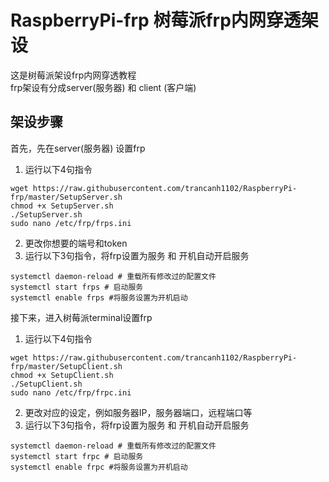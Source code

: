 # RaspberryPi-frp 树莓派frp内网穿透架设
这是树莓派架设frp内网穿透教程  
frp架设有分成server(服务器) 和 client (客户端)  

## 架设步骤
首先，先在server(服务器) 设置frp  
1. 运行以下4句指令  
```
wget https://raw.githubusercontent.com/trancanh1102/RaspberryPi-frp/master/SetupServer.sh  
chmod +x SetupServer.sh  
./SetupServer.sh  
sudo nano /etc/frp/frps.ini
```
2. 更改你想要的端号和token  
3. 运行以下3句指令，将frp设置为服务 和 开机自动开启服务  
```
systemctl daemon-reload # 重载所有修改过的配置文件  
systemctl start frps # 启动服务  
systemctl enable frps #将服务设置为开机启动  
```

接下来，进入树莓派terminal设置frp  
1. 运行以下4句指令  
```
wget https://raw.githubusercontent.com/trancanh1102/RaspberryPi-frp/master/SetupClient.sh  
chmod +x SetupClient.sh  
./SetupClient.sh  
sudo nano /etc/frp/frpc.ini  
```
2. 更改对应的设定，例如服务器IP，服务器端口，远程端口等  
3. 运行以下3句指令，将frp设置为服务 和 开机自动开启服务  
```
systemctl daemon-reload # 重载所有修改过的配置文件  
systemctl start frpc # 启动服务  
systemctl enable frpc #将服务设置为开机启动  
```
